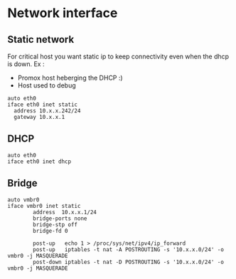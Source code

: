 # Network interface

## Static network

For critical host you want static ip to keep connectivity even when the dhcp is down. Ex :

 - Promox host heberging the DHCP :)
 - Host used to debug


```
auto eth0
iface eth0 inet static
  address 10.x.x.242/24
  gateway 10.x.x.1
```

## DHCP

```
auto eth0
iface eth0 inet dhcp
```

## Bridge

```
auto vmbr0
iface vmbr0 inet static
        address  10.x.x.1/24
        bridge-ports none
        bridge-stp off
        bridge-fd 0

        post-up   echo 1 > /proc/sys/net/ipv4/ip_forward
        post-up   iptables -t nat -A POSTROUTING -s '10.x.x.0/24' -o vmbr0 -j MASQUERADE
        post-down iptables -t nat -D POSTROUTING -s '10.x.x.0/24' -o vmbr0 -j MASQUERADE
```